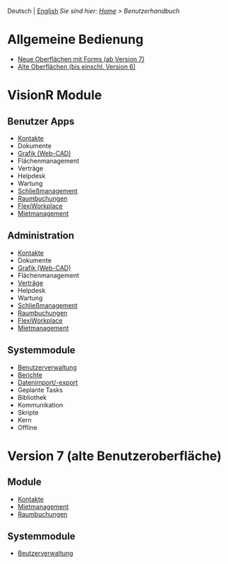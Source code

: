 <!-- TITLE: Benutzerhandbuch -->
<!-- SUBTITLE: Dokumentation der Oberflächen und Module in VisionR für Benutzer -->

Deutsch | [English](/en/user-guide)
*Sie sind hier: [Home](/home) > Benutzerhandbuch*

# Allgemeine Bedienung

* [Neue Oberflächen mit Forms (ab Version 7)](user-guide/general/general)
* [Alte Oberflächen (bis einschl. Version 6)](user-guide/version7/general)

# VisionR Module

## Benutzer Apps

* [Kontakte](user-guide/apps/contacts)
* Dokumente
* [Grafik (Web-CAD)](user-guide/apps/graphics)
* Flächenmanagement
* Verträge
* Helpdesk
* Wartung
* [Schließmanagement](user-guide/apps/keys)
* [Raumbuchungen](user-guide/apps/reservations-space)
* [FlexiWorkplace](user-guide/apps/flexi-workplace)
* [Mietmanagement](user-guide/apps/rentals)

## Administration

* [Kontakte](user-guide/apps/contacts)
* Dokumente
* [Grafik (Web-CAD)](user-guide/apps/graphics)
* Flächenmanagement
* [Verträge](/de/modules/contracts)
* Helpdesk
* Wartung
* [Schließmanagement](user-guide/apps/keys)
* [Raumbuchungen](user-guide/apps/reservations-space)
* [FlexiWorkplace](user-guide/apps/flexiworkplace)
* [Mietmanagement](user-guide/apps/rentals)

## Systemmodule

* [Benutzerverwaltung](user-guide/system/user-management)
* [Berichte](user_guide/system/reports)
* [Datenimport/-export](user-guide/system/data-exchange)
* Geplante Tasks
* Bibliothek
* Kommunikation
* Skripte
* Kern
* Offline
# Version 7 (alte Benutzeroberfläche)

## Module

* [Kontakte](user-guide/version7/contacts)
* [Mietmanagement](user-guide/version7/rentals)
* [Raumbuchungen](user-guide/version7/reservations)

## Systemmodule

* [Beutzerverwaltung](user-guide/version7/user-management)